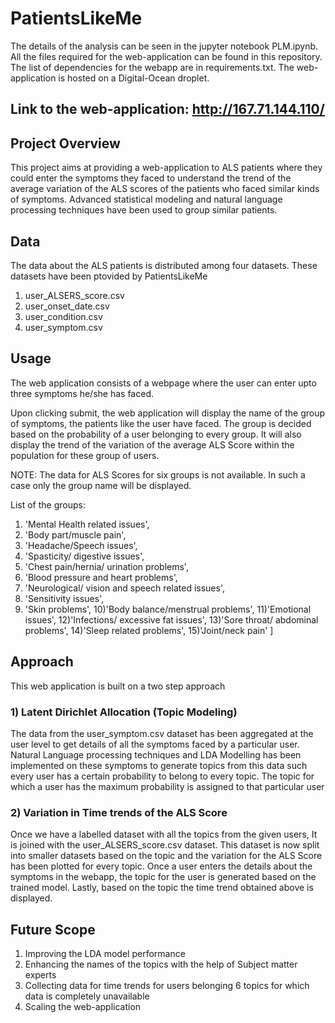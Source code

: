 # PatientsLikeMe

The details of the analysis can be seen in the jupyter notebook PLM.ipynb.
All the files required for the web-application can be found in this repository. The list of dependencies for the webapp are in requirements.txt.
The web-application is hosted on a Digital-Ocean droplet.

## Link to the web-application: http://167.71.144.110/

## Project Overview

This project aims at providing a web-application to ALS patients where they could enter the symptoms they faced to understand the trend of the average variation of the ALS scores of the patients who faced similar kinds of symptoms. Advanced statistical modeling and natural language processing techniques have been used to group similar patients.   

## Data

The data about the ALS patients is distributed among four datasets. These datasets have been ptovided by PatientsLikeMe

1) user_ALSERS_score.csv
2) user_onset_date.csv
3) user_condition.csv
4) user_symptom.csv

## Usage

The web application consists of a webpage where the user can enter upto three symptoms he/she has faced.

Upon clicking submit, the web application will display the name of the group of symptoms, the patients like the user have faced. The group is decided based on the probability of a user belonging to every group. It will also display the trend of the variation of the average ALS Score within the population for these group of users.

NOTE: The data for ALS Scores for six groups is not available. In such a case only the group name will be displayed.

List of the groups:
1) 'Mental Health related issues',
2) 'Body part/muscle pain',
3) 'Headache/Speech issues',
4) 'Spasticity/ digestive issues',
5) 'Chest pain/hernia/ urination problems',
6) 'Blood pressure and heart problems',
7) 'Neurological/ vision and speech related issues',
8) 'Sensitivity issues',
9) 'Skin problems',
10)'Body balance/menstrual problems',
11)'Emotional issues',
12)'Infections/ excessive fat issues',
13)'Sore throat/ abdominal problems', 
14)'Sleep related problems', 
15)'Joint/neck pain'
]
## Approach 

This web application is built on a two step approach 

### 1) Latent Dirichlet Allocation (Topic Modeling)

The data from the user_symptom.csv dataset has been aggregated at the user level to get details of all the symptoms faced by a particular user. 
Natural Language processing techniques and LDA Modelling has been implemented on these symptoms to generate topics from this data such every user has a certain probability to belong to every topic.
The topic for which a user has the maximum probability is assigned to that particular user

### 2) Variation in Time trends of the ALS Score

Once we have a labelled dataset with all the topics from the given users, It is joined with the user_ALSERS_score.csv dataset.
This dataset is now split into smaller datasets based on the topic and the variation for the ALS Score has been plotted for every topic.
Once a user enters the details about the symptoms in the webapp, the topic for the user is generated based on the trained model.
Lastly, based on the topic the time trend obtained above is displayed.

## Future Scope

1) Improving the LDA model performance
2) Enhancing the names of the topics with the help of Subject matter experts
3) Collecting data for time trends for users belonging 6 topics for which data is completely unavailable
4) Scaling the web-application
